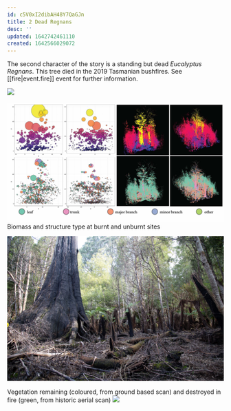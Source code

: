 ```yaml
---
id: c5V0xI2dibAH48Y7QaGJn
title: 2 Dead Regnans
desc: ''
updated: 1642742461110
created: 1642566029072
---
```

The second character of the story is a standing but dead _Eucalyptus Regnans_. This tree died in the 2019 Tasmanian bushfires. See [[fire|event.fire]] event for further information.

![](assets/images/bennets/Bennets.jpg)

![](assets/images/2021-10-20-12-48-24.png)
Biomass and structure type at burnt and unburnt sites

![](assets/images/2021-10-20-16-05-00.png)

Vegetation remaining (coloured, from ground based scan) and destroyed in fire (green, from historic aerial scan)
![](assets/images/SIGGRAPH-Images/Last-Of-Their-Kind-007.png)
